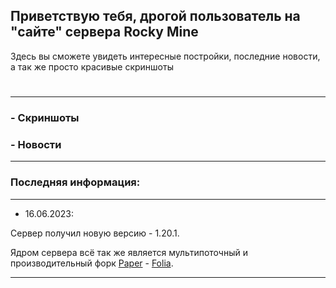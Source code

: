## Приветствую тебя, дрогой пользователь на "сайте" сервера Rocky Mine ##

Здесь вы сможете увидеть интересные постройки, последние новости, а так же просто красивые скриншоты
#
---
### - Скриншоты ###
### - Новости ###

---

### Последняя информация: ###
---


- 16.06.2023:

Сервер получил новую версию - 1.20.1.

Ядром сервера всё так же является мультипоточный и производительный форк [Paper](https://github.com/PaperMC/Paper) - [Folia](https://github.com/PaperMC/Folia).

---
